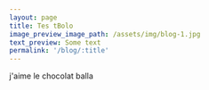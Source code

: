 ```yaml
---
layout: page
title: Tes tBolo
image_preview_image_path: /assets/img/blog-1.jpg
text_preview: Some text
permalink: '/blog/:title'
---
```


j'aime le chocolat balla